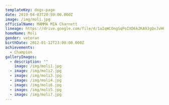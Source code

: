```yaml
---
templateKey: dogs-page
date: 2019-04-03T20:59:00.000Z
image: /img/moli.jpg
officialName: MAMMA MIA Charnett
lineage: https://drive.google.com/file/d/1aIqWCOngSqPoIXD6k2KA9JgQvJvHGAsf/view?usp=sharing
homeName: Moli
gender: veteran
birthDate: 2012-01-12T23:00:00.000Z
achievements:
  - Champion
galleryImages:
  - description: ""
    image: /img/moli1.jpg
  - image: /img/moli2.jpg
  - image: /img/moli3.jpg
  - image: /img/moli4.jpg
  - image: /img/moli6.jpg
  - image: /img/moli5.jpg
  - image: /img/moli7.jpg
---
```

